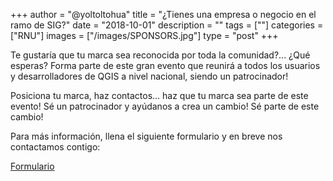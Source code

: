 +++
author = "@yoltoltohua"
title = "¿Tienes una empresa o negocio en el ramo de SIG?"
date = "2018-10-01"
description = ""
tags = [""]
categories = ["RNU"]
images  = ["/images/SPONSORS.jpg"]
type = "post"
+++

Te gustaría que tu marca sea reconocida por toda la comunidad?... ¿Qué esperas? Forma parte de este gran evento que reunirá a todos los usuarios y desarrolladores de QGIS a nivel nacional, siendo un patrocinador!

Posiciona tu marca, haz contactos... haz que tu marca sea parte de este evento! Sé un patrocinador y ayúdanos a crea un cambio! Sé parte de este cambio!

Para más información, llena el siguiente formulario y en breve nos contactamos contigo:

[Formulario](https://goo.gl/forms/oGB36fRk0mvkMqgj1)
